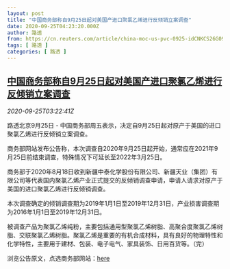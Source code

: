 ```yaml
---
layout: post
title: "中国商务部称自9月25日起对美国产进口聚氯乙烯进行反倾销立案调查"
date: 2020-09-25T04:23:20.000Z
author: 路透
from: https://cn.reuters.com/article/china-moc-us-pvc-0925-idCNKCS26G091
tags: [ 路透 ]
categories: [ 路透 ]
---
```

<!--1601007800000-->
[中国商务部称自9月25日起对美国产进口聚氯乙烯进行反倾销立案调查](https://cn.reuters.com/article/china-moc-us-pvc-0925-idCNKCS26G091)
------

<div>
<div><i>2020-09-25T03:22:41Z</i></div><p>路透北京9月25日 - 中国商务部周五表示，决定自9月25日起对原产于美国的进口聚氯乙烯进行反倾销立案调查。</p><p>商务部网站发布公告称，本次调查自2020年9月25日起开始，通常应在2021年9月25日前结束调查，特殊情况下可延长至2022年3月25日。</p><p>商务部于2020年8月18日收到新疆中泰化学股份有限公司、新疆天业（集团）有限公司等代表国内聚氯乙烯产业正式提交的反倾销调查申请，申请人请求对原产于美国的进口聚氯乙烯进行反倾销调查。</p><p>本次调查确定的倾销调查期为2019年1月1日至2019年12月31日，产业损害调查期为2016年1月1日至2019年12月31日。</p><p>被调查产品为聚氯乙烯纯粉，主要包括通用型聚氯乙烯树脂、高聚合度聚氯乙烯树脂、交联聚氯乙烯树脂。聚氯乙烯是重要的有机合成材料，具有良好的物理特性和化学特性，主要用于建材、包装、电子电气、家具装饰、日用百货等。（完）</p><p>浏览公告原文，点选商务部网站：<a href="http://trb.mofcom.gov.cn/article/cs/202009/20200903004100.shtml">here</a></p>
</div>
